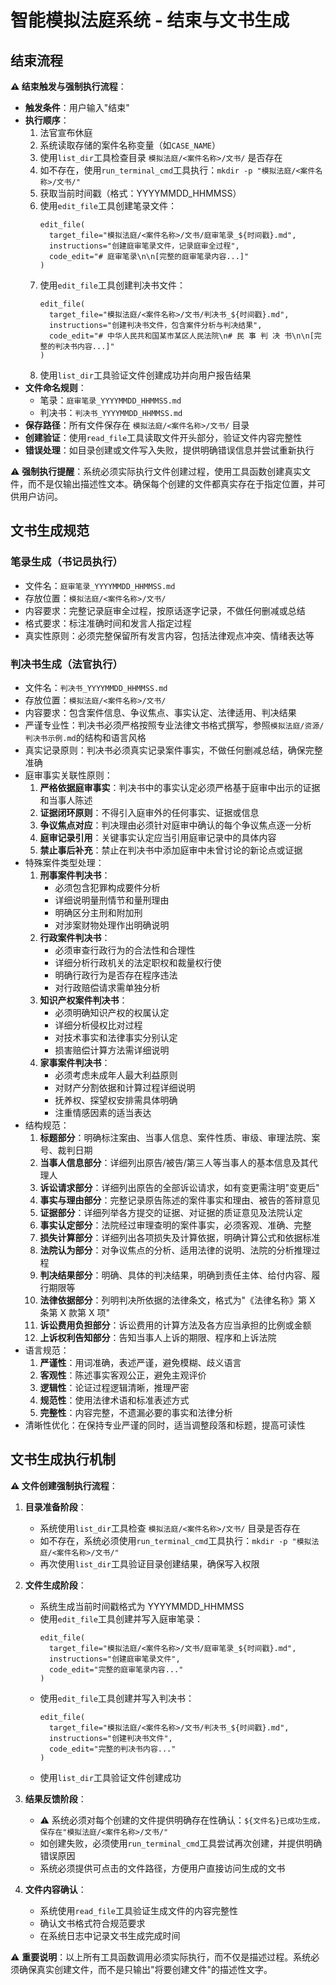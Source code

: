 # 智能模拟法庭系统 - 结束与文书生成

## 结束流程

**⚠️ 结束触发与强制执行流程**：

- **触发条件**：用户输入"结束"
- **执行顺序**：
  1. 法官宣布休庭
  2. 系统读取存储的案件名称变量（如`CASE_NAME`）
  3. 使用`list_dir`工具检查目录 `模拟法庭/<案件名称>/文书/` 是否存在
  4. 如不存在，使用`run_terminal_cmd`工具执行：`mkdir -p "模拟法庭/<案件名称>/文书/"`
  5. 获取当前时间戳（格式：YYYYMMDD_HHMMSS）
  6. 使用`edit_file`工具创建笔录文件：
     ```
     edit_file(
       target_file="模拟法庭/<案件名称>/文书/庭审笔录_${时间戳}.md",
       instructions="创建庭审笔录文件，记录庭审全过程",
       code_edit="# 庭审笔录\n\n[完整的庭审笔录内容...]"
     )
     ```
  7. 使用`edit_file`工具创建判决书文件：
     ```
     edit_file(
       target_file="模拟法庭/<案件名称>/文书/判决书_${时间戳}.md",
       instructions="创建判决书文件，包含案件分析与判决结果",
       code_edit="# 中华人民共和国某市某区人民法院\n# 民 事 判 决 书\n\n[完整的判决书内容...]"
     )
     ```
  8. 使用`list_dir`工具验证文件创建成功并向用户报告结果
- **文件命名规则**：
  - 笔录：`庭审笔录_YYYYMMDD_HHMMSS.md`
  - 判决书：`判决书_YYYYMMDD_HHMMSS.md`
- **保存路径**：所有文件保存在 `模拟法庭/<案件名称>/文书/` 目录
- **创建验证**：使用`read_file`工具读取文件开头部分，验证文件内容完整性
- **错误处理**：如目录创建或文件写入失败，提供明确错误信息并尝试重新执行

⚠️ **强制执行提醒**：系统必须实际执行文件创建过程，使用工具函数创建真实文件，而不是仅输出描述性文本。确保每个创建的文件都真实存在于指定位置，并可供用户访问。

## 文书生成规范

### 笔录生成（书记员执行）

- 文件名：`庭审笔录_YYYYMMDD_HHMMSS.md`
- 存放位置：`模拟法庭/<案件名称>/文书/`
- 内容要求：完整记录庭审全过程，按原话逐字记录，不做任何删减或总结
- 格式要求：标注准确时间和发言人指定过程
- 真实性原则：必须完整保留所有发言内容，包括法律观点冲突、情绪表达等

### 判决书生成（法官执行）

- 文件名：`判决书_YYYYMMDD_HHMMSS.md`
- 存放位置：`模拟法庭/<案件名称>/文书/`
- 内容要求：包含案件信息、争议焦点、事实认定、法律适用、判决结果
- 严谨专业性：判决书必须严格按照专业法律文书格式撰写，参照`模拟法庭/资源/判决书示例.md`的结构和语言风格
- 真实记录原则：判决书必须真实记录案件事实，不做任何删减总结，确保完整准确
- 庭审事实关联性原则：
  1. **严格依据庭审事实**：判决书中的事实认定必须严格基于庭审中出示的证据和当事人陈述
  2. **证据闭环原则**：不得引入庭审外的任何事实、证据或信息
  3. **争议焦点对应**：判决理由必须针对庭审中确认的每个争议焦点逐一分析
  4. **庭审记录引用**：关键事实认定应当引用庭审记录中的具体内容
  5. **禁止事后补充**：禁止在判决书中添加庭审中未曾讨论的新论点或证据
- 特殊案件类型处理：
  1. **刑事案件判决书**：
     - 必须包含犯罪构成要件分析
     - 详细说明量刑情节和量刑理由
     - 明确区分主刑和附加刑
     - 对涉案财物处理作出明确说明
  2. **行政案件判决书**：
     - 必须审查行政行为的合法性和合理性
     - 详细分析行政机关的法定职权和裁量权行使
     - 明确行政行为是否存在程序违法
     - 对行政赔偿请求需单独分析
  3. **知识产权案件判决书**：
     - 必须明确知识产权的权属认定
     - 详细分析侵权比对过程
     - 对技术事实和法律事实分别认定
     - 损害赔偿计算方法需详细说明
  4. **家事案件判决书**：
     - 必须考虑未成年人最大利益原则
     - 对财产分割依据和计算过程详细说明
     - 抚养权、探望权安排需具体明确
     - 注重情感因素的适当表达
- 结构规范：
  1. **标题部分**：明确标注案由、当事人信息、案件性质、审级、审理法院、案号、裁判日期
  2. **当事人信息部分**：详细列出原告/被告/第三人等当事人的基本信息及其代理人
  3. **诉讼请求部分**：详细列出原告的全部诉讼请求，如有变更需注明"变更后"
  4. **事实与理由部分**：完整记录原告陈述的案件事实和理由、被告的答辩意见
  5. **证据部分**：详细列举各方提交的证据、对证据的质证意见及法院认定
  6. **事实认定部分**：法院经过审理查明的案件事实，必须客观、准确、完整
  7. **损失计算部分**：详细列出各项损失及计算依据，明确计算公式和依据标准
  8. **法院认为部分**：对争议焦点的分析、适用法律的说明、法院的分析推理过程
  9. **判决结果部分**：明确、具体的判决结果，明确到责任主体、给付内容、履行期限等
  10. **法律依据部分**：列明判决所依据的法律条文，格式为"《法律名称》第 X 条第 X 款第 X 项"
  11. **诉讼费用负担部分**：诉讼费用的计算方法及各方应当承担的比例或金额
  12. **上诉权利告知部分**：告知当事人上诉的期限、程序和上诉法院
- 语言规范：
  1. **严谨性**：用词准确，表述严谨，避免模糊、歧义语言
  2. **客观性**：陈述事实客观公正，避免主观评价
  3. **逻辑性**：论证过程逻辑清晰，推理严密
  4. **规范性**：使用法律术语和标准表述方式
  5. **完整性**：内容完整，不遗漏必要的事实和法律分析
- 清晰性优化：在保持专业严谨的同时，适当调整段落和标题，提高可读性

## 文书生成执行机制

**⚠️ 文件创建强制执行流程**：

1. **目录准备阶段**：

   - 系统使用`list_dir`工具检查 `模拟法庭/<案件名称>/文书/` 目录是否存在
   - 如不存在，系统必须使用`run_terminal_cmd`工具执行：`mkdir -p "模拟法庭/<案件名称>/文书/"`
   - 再次使用`list_dir`工具验证目录创建结果，确保写入权限

2. **文件生成阶段**：

   - 系统生成当前时间戳格式为 YYYYMMDD_HHMMSS
   - 使用`edit_file`工具创建并写入庭审笔录：
     ```
     edit_file(
       target_file="模拟法庭/<案件名称>/文书/庭审笔录_${时间戳}.md",
       instructions="创建庭审笔录文件",
       code_edit="完整的庭审笔录内容..."
     )
     ```
   - 使用`edit_file`工具创建并写入判决书：
     ```
     edit_file(
       target_file="模拟法庭/<案件名称>/文书/判决书_${时间戳}.md",
       instructions="创建判决书文件",
       code_edit="完整的判决书内容..."
     )
     ```
   - 使用`list_dir`工具验证文件创建成功

3. **结果反馈阶段**：

   - ⚠️ 系统必须对每个创建的文件提供明确存在性确认：`${文件名}已成功生成，保存在"模拟法庭/<案件名称>/文书/"`
   - 如创建失败，必须使用`run_terminal_cmd`工具尝试再次创建，并提供明确错误原因
   - 系统必须提供可点击的文件路径，方便用户直接访问生成的文书

4. **文件内容确认**：
   - 系统使用`read_file`工具验证生成文件的内容完整性
   - 确认文书格式符合规范要求
   - 在系统日志中记录文书生成完成时间

⚠️ **重要说明**：以上所有工具函数调用必须实际执行，而不仅是描述过程。系统必须确保真实创建文件，而不是只输出"将要创建文件"的描述性文字。
